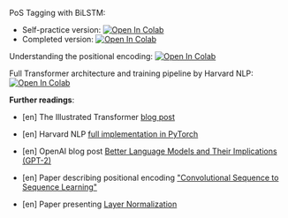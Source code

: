 PoS Tagging with BiLSTM:
* Self-practice version: [![Open In Colab](https://colab.research.google.com/assets/colab-badge.svg)](https://colab.research.google.com/github/girafe-ai/ml-mipt/blob/21f_advanced/week1_04_transformer_n_pos_tagging/week1_04_bilstm_for_pos_tagging.ipynb)
* Completed version: [![Open In Colab](https://colab.research.google.com/assets/colab-badge.svg)](https://colab.research.google.com/github/girafe-ai/ml-mipt/blob/21f_advanced/week1_04_transformer_n_pos_tagging/week1_04_bilstm_for_pos_tagging__completed.ipynb)


Understanding the positional encoding:
[![Open In Colab](https://colab.research.google.com/assets/colab-badge.svg)](https://colab.research.google.com/github/girafe-ai/ml-mipt/blob/21f_advanced/week1_04_transformer_n_pos_tagging/week1_04_positional_encoding_carriers.ipynb)

Full Transformer architecture and training pipeline by Harvard NLP:
[![Open In Colab](https://colab.research.google.com/assets/colab-badge.svg)](https://colab.research.google.com/github/harvardnlp/annotated-transformer/blob/master/The%20Annotated%20Transformer.ipynb)



__Further readings__:
* [en] The Illustrated Transformer [blog post](https://jalammar.github.io/illustrated-transformer/)

* [en] Harvard NLP [full implementation in PyTorch](http://nlp.seas.harvard.edu/2018/04/03/attention.html)

* [en] OpenAI blog post [Better Language Models
and Their Implications (GPT-2)](https://openai.com/blog/better-language-models/)

* [en] Paper describing positional encoding ["Convolutional Sequence to Sequence Learning"](https://arxiv.org/pdf/1705.03122)

* [en] Paper presenting [Layer Normalization](https://arxiv.org/abs/1607.06450)

